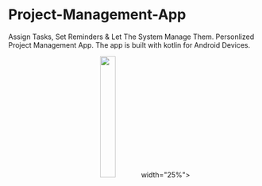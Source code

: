 # Project-Management-App
Assign Tasks, Set Reminders &amp; Let The System Manage Them. Personlized Project Management App.
The app is built with kotlin for Android Devices.
<p align="center">
  <img src="https://user-images.githubusercontent.com/93969890/158030215-ea4f4c3c-3650-41c9-a1f2-374e781cf1a9.png" width="25%">
width="25%">
</p>
